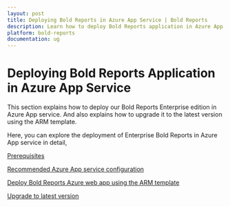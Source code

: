 ```yaml
---
layout: post
title: Deploying Bold Reports in Azure App Service | Bold Reports
description: Learn how to deploy Bold Reports application in Azure App Service and know its prerequisites, recommended specifications, and upgrading to the latest version.
platform: bold-reports
documentation: ug
---
```


# Deploying Bold Reports Application in Azure App Service

This section explains how to deploy our Bold Reports Enterprise edition in Azure App service. And also explains how to upgrade it to the latest version using the ARM template.

Here, you can explore the deployment of Enterprise Bold Reports in Azure App service in detail,

[Prerequisites](./../../../administrator-guide/installation/azure-app-service/prerequisites/)

[Recommended Azure App service configuration](./../../../administrator-guide/installation/azure-app-service/recommendations/)

[Deploy Bold Reports Azure web app using the ARM template](./../../../administrator-guide/installation/azure-app-service/using-arm-template/)

[Upgrade to latest version](./../../../administrator-guide/installation/azure-app-service/upgrade/)